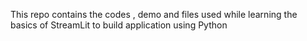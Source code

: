 This repo contains the codes , demo and files used while learning the basics of StreamLit to build application using Python
